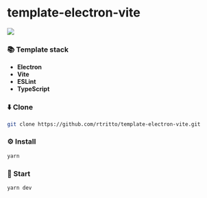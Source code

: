 # template-electron-vite

<a href="https://github.com/tandpfun/skill-icons">
  <img align="center" src="https://skillicons.dev/icons?i=electron,vite,ts&theme=dark" />
</a>

### 📚 Template stack
- **Electron**
- **Vite**
- **ESLint**
- **TypeScript**

### ⬇️ Clone
```sh
git clone https://github.com/rtritto/template-electron-vite.git
```

### ⚙️ Install
```sh
yarn
```

### 🚀 Start
```sh
yarn dev
```
